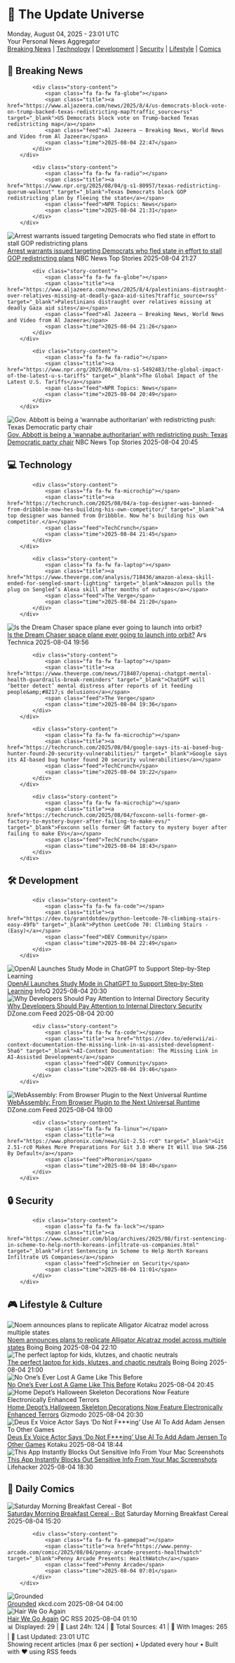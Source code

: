 <!-- Processing 54 RSS feeds at 2025-08-04 23:01:28 UTC -->
<!-- Processing: XKCD -->
<!-- Processing: Saturday Morning Breakfast Cereal -->
<!-- Processing: Penny Arcade -->
<!-- Processing: Dilbert -->
<!-- Processing: CNN Top Stories -->
<!-- Processing: CNN Breaking News -->
<!-- Processing: BBC World News -->
<!-- Processing: Al Jazeera Breaking News -->
<!-- Processing: CBC News -->
<!-- Error processing https://rss.cbc.ca/lineup/topstories.xml: The read operation timed out -->
<!-- Processing: Reuters Top News -->
<!-- Processing: Reuters World News -->
<!-- Processing: NBC News Breaking -->
<!-- Processing: Guardian World News -->
<!-- Processing: Sky News World -->
<!-- Processing: TechCrunch -->
<!-- Processing: Ars Technica -->
<!-- Processing: Slashdot -->
<!-- Processing: Dev.to -->
<!-- Processing: StackOverflow Blog -->
<!-- Processing: Phoronix Linux News -->
<!-- Processing: OMG! Ubuntu -->
<!-- Processing: Red Hat Blog -->
<!-- Processing: InfoQ -->
<!-- Processing: Martin Fowler -->
<!-- Processing: The Pragmatic Engineer -->
<!-- Processing: Kotaku -->
<!-- Processing: Boing Boing -->
<!-- Processing: Krebs on Security -->
<!-- Generated 7 new posts out of 28 feeds processed -->
<div class="newspaper-header">
    <h1 class="newspaper-title">📰 The Update Universe</h1>
    <div class="newspaper-date">Monday, August 04, 2025 - 23:01 UTC</div>
    <div class="newspaper-subtitle">Your Personal News Aggregator</div>
</div>

<div class="newspaper-nav">
    <a href="#breaking">Breaking News</a> |
    <a href="#tech">Technology</a> |
    <a href="#dev">Development</a> |
    <a href="#security">Security</a> |
    <a href="#lifestyle">Lifestyle</a> |
    <a href="#webcomics">Comics</a>
</div>

<div class="news-section breaking-news" id="breaking">
<h2 class="section-header">🚨 Breaking News</h2>
<div class="stories-container">
<div class="story">
            
            <div class="story-content">
                <span class="fa fa-fw fa-globe"></span>
                <span class="title"><a href="https://www.aljazeera.com/news/2025/8/4/us-democrats-block-vote-on-trump-backed-texas-redistricting-map?traffic_source=rss" target="_blank">US Democrats block vote on Trump-backed Texas redistricting map</a></span>
                <span class="feed">Al Jazeera – Breaking News, World News and Video from Al Jazeera</span>
                <span class="time">2025-08-04 22:47</span>
            </div>
        </div>
<div class="story">
            
            <div class="story-content">
                <span class="fa fa-fw fa-radio"></span>
                <span class="title"><a href="https://www.npr.org/2025/08/04/g-s1-80957/texas-redistricting-quorum-walkout" target="_blank">Texas Democrats block GOP redistricting plan by fleeing the state</a></span>
                <span class="feed">NPR Topics: News</span>
                <span class="time">2025-08-04 21:31</span>
            </div>
        </div>
<div class="story">
            <img src="https://media-cldnry.s-nbcnews.com/image/upload/t_fit_1500w/mpx/2704722219/2025_08/1754342836016_now_hallie_arrest_dems_250804_1920x1080-1k0rvy.jpg" alt="Arrest warrants issued targeting Democrats who fled state in effort to stall GOP redistricting plans" class="story-image" loading="lazy" onerror="this.style.display='none'">
            <div class="story-content">
                <span class="fa fa-fw fa-broadcast-tower"></span>
                <span class="title"><a href="https://www.nbcnews.com/now/video/arrest-warrants-issued-targeting-democrats-who-fled-state-in-effort-to-stall-gop-redistricting-plans-244330053910" target="_blank">Arrest warrants issued targeting Democrats who fled state in effort to stall GOP redistricting plans</a></span>
                <span class="feed">NBC News Top Stories</span>
                <span class="time">2025-08-04 21:27</span>
            </div>
        </div>
<div class="story">
            
            <div class="story-content">
                <span class="fa fa-fw fa-globe"></span>
                <span class="title"><a href="https://www.aljazeera.com/news/2025/8/4/palestinians-distraught-over-relatives-missing-at-deadly-gaza-aid-sites?traffic_source=rss" target="_blank">Palestinians distraught over relatives missing at deadly Gaza aid sites</a></span>
                <span class="feed">Al Jazeera – Breaking News, World News and Video from Al Jazeera</span>
                <span class="time">2025-08-04 21:26</span>
            </div>
        </div>
<div class="story">
            
            <div class="story-content">
                <span class="fa fa-fw fa-radio"></span>
                <span class="title"><a href="https://www.npr.org/2025/08/04/nx-s1-5492483/the-global-impact-of-the-latest-u-s-tariffs" target="_blank">The Global Impact of the Latest U.S. Tariffs</a></span>
                <span class="feed">NPR Topics: News</span>
                <span class="time">2025-08-04 20:49</span>
            </div>
        </div>
<div class="story">
            <img src="https://media-cldnry.s-nbcnews.com/image/upload/t_fit_1500w/mpx/2704722219/2025_08/1754340316143_now_mtp_full_scudder_250804_1920x1080-tv03s0.jpg" alt="Gov. Abbott is being a ‘wannabe authoritarian’ with redistricting push: Texas Democratic party chair" class="story-image" loading="lazy" onerror="this.style.display='none'">
            <div class="story-content">
                <span class="fa fa-fw fa-broadcast-tower"></span>
                <span class="title"><a href="https://www.nbcnews.com/meet-the-press/video/gov-abbott-is-being-a-wannabe-authoritarian-with-redistricting-push-texas-democratic-party-chair-244325957905" target="_blank">Gov. Abbott is being a ‘wannabe authoritarian’ with redistricting push: Texas Democratic party chair</a></span>
                <span class="feed">NBC News Top Stories</span>
                <span class="time">2025-08-04 20:45</span>
            </div>
        </div>
</div>
</div>
<div class="news-section tech-news" id="tech">
<h2 class="section-header">💻 Technology</h2>
<div class="stories-container">
<div class="story">
            
            <div class="story-content">
                <span class="fa fa-fw fa-microchip"></span>
                <span class="title"><a href="https://techcrunch.com/2025/08/04/a-top-designer-was-banned-from-dribbble-now-hes-building-his-own-competitor/" target="_blank">A top designer was banned from Dribbble. Now he’s building his own competitor.</a></span>
                <span class="feed">TechCrunch</span>
                <span class="time">2025-08-04 21:45</span>
            </div>
        </div>
<div class="story">
            
            <div class="story-content">
                <span class="fa fa-fw fa-laptop"></span>
                <span class="title"><a href="https://www.theverge.com/analysis/718436/amazon-alexa-skill-ended-for-sengled-smart-lighting" target="_blank">Amazon pulls the plug on Sengled’s Alexa skill after months of outages</a></span>
                <span class="feed">The Verge</span>
                <span class="time">2025-08-04 21:20</span>
            </div>
        </div>
<div class="story">
            <img src="https://cdn.arstechnica.net/wp-content/uploads/2024/05/Dream-Chaser-Full-Profile-Landscape-2-500x500.jpg" alt="Is the Dream Chaser space plane ever going to launch into orbit?" class="story-image" loading="lazy" onerror="this.style.display='none'">
            <div class="story-content">
                <span class="fa fa-fw fa-cog"></span>
                <span class="title"><a href="https://arstechnica.com/space/2025/08/is-the-dream-chaser-space-plane-ever-going-to-launch-into-orbit/" target="_blank">Is the Dream Chaser space plane ever going to launch into orbit?</a></span>
                <span class="feed">Ars Technica</span>
                <span class="time">2025-08-04 19:56</span>
            </div>
        </div>
<div class="story">
            
            <div class="story-content">
                <span class="fa fa-fw fa-laptop"></span>
                <span class="title"><a href="https://www.theverge.com/news/718407/openai-chatgpt-mental-health-guardrails-break-reminders" target="_blank">ChatGPT will ‘better detect’ mental distress after reports of it feeding people&amp;#8217;s delusions</a></span>
                <span class="feed">The Verge</span>
                <span class="time">2025-08-04 19:36</span>
            </div>
        </div>
<div class="story">
            
            <div class="story-content">
                <span class="fa fa-fw fa-microchip"></span>
                <span class="title"><a href="https://techcrunch.com/2025/08/04/google-says-its-ai-based-bug-hunter-found-20-security-vulnerabilities/" target="_blank">Google says its AI-based bug hunter found 20 security vulnerabilities</a></span>
                <span class="feed">TechCrunch</span>
                <span class="time">2025-08-04 19:22</span>
            </div>
        </div>
<div class="story">
            
            <div class="story-content">
                <span class="fa fa-fw fa-microchip"></span>
                <span class="title"><a href="https://techcrunch.com/2025/08/04/foxconn-sells-former-gm-factory-to-mystery-buyer-after-failing-to-make-evs/" target="_blank">Foxconn sells former GM factory to mystery buyer after failing to make EVs</a></span>
                <span class="feed">TechCrunch</span>
                <span class="time">2025-08-04 18:43</span>
            </div>
        </div>
</div>
</div>
<div class="news-section dev-news" id="dev">
<h2 class="section-header">🛠️ Development</h2>
<div class="stories-container">
<div class="story">
            
            <div class="story-content">
                <span class="fa fa-fw fa-code"></span>
                <span class="title"><a href="https://dev.to/grantdotdev/python-leetcode-70-climbing-stairs-easy-49fb" target="_blank">Python LeetCode 70: Climbing Stairs - (Easy)</a></span>
                <span class="feed">DEV Community</span>
                <span class="time">2025-08-04 22:49</span>
            </div>
        </div>
<div class="story">
            <img src="https://res.infoq.com/news/2025/08/study-mode-chatgpt/en/headerimage/generatedHeaderImage-1754338603287.jpg" alt="OpenAI Launches Study Mode in ChatGPT to Support Step-by-Step Learning" class="story-image" loading="lazy" onerror="this.style.display='none'">
            <div class="story-content">
                <span class="fa fa-fw fa-info-circle"></span>
                <span class="title"><a href="https://www.infoq.com/news/2025/08/study-mode-chatgpt/?utm_campaign=infoq_content&utm_source=infoq&utm_medium=feed&utm_term=global" target="_blank">OpenAI Launches Study Mode in ChatGPT to Support Step-by-Step Learning</a></span>
                <span class="feed">InfoQ</span>
                <span class="time">2025-08-04 20:30</span>
            </div>
        </div>
<div class="story">
            <img src="https://dz2cdn1.dzone.com/thumbnail?fid=18546980&w=600" alt="Why Developers Should Pay Attention to Internal Directory Security" class="story-image" loading="lazy" onerror="this.style.display='none'">
            <div class="story-content">
                <span class="fa fa-fw fa-newspaper"></span>
                <span class="title"><a href="https://dzone.com/articles/why-developers-should-pay-attention-to-internal-di" target="_blank">Why Developers Should Pay Attention to Internal Directory Security</a></span>
                <span class="feed">DZone.com Feed</span>
                <span class="time">2025-08-04 20:00</span>
            </div>
        </div>
<div class="story">
            
            <div class="story-content">
                <span class="fa fa-fw fa-code"></span>
                <span class="title"><a href="https://dev.to/ederwii/ai-context-documentation-the-missing-link-in-ai-assisted-development-5ha6" target="_blank">AI-Context Documentation: The Missing Link in AI-Assisted Development</a></span>
                <span class="feed">DEV Community</span>
                <span class="time">2025-08-04 19:46</span>
            </div>
        </div>
<div class="story">
            <img src="https://dz2cdn1.dzone.com/thumbnail?fid=18546068&w=600" alt="WebAssembly: From Browser Plugin to the Next Universal Runtime" class="story-image" loading="lazy" onerror="this.style.display='none'">
            <div class="story-content">
                <span class="fa fa-fw fa-newspaper"></span>
                <span class="title"><a href="https://dzone.com/articles/webassembly-from-browser-plugin-to-the-next-univer" target="_blank">WebAssembly: From Browser Plugin to the Next Universal Runtime</a></span>
                <span class="feed">DZone.com Feed</span>
                <span class="time">2025-08-04 19:00</span>
            </div>
        </div>
<div class="story">
            
            <div class="story-content">
                <span class="fa fa-fw fa-linux"></span>
                <span class="title"><a href="https://www.phoronix.com/news/Git-2.51-rc0" target="_blank">Git 2.51-rc0 Makes More Preparations For Git 3.0 Where It Will Use SHA-256 By Default</a></span>
                <span class="feed">Phoronix</span>
                <span class="time">2025-08-04 18:40</span>
            </div>
        </div>
</div>
</div>
<div class="news-section security-news" id="security">
<h2 class="section-header">🔒 Security</h2>
<div class="stories-container">
<div class="story">
            
            <div class="story-content">
                <span class="fa fa-fw fa-lock"></span>
                <span class="title"><a href="https://www.schneier.com/blog/archives/2025/08/first-sentencing-in-scheme-to-help-north-koreans-infiltrate-us-companies.html" target="_blank">First Sentencing in Scheme to Help North Koreans Infiltrate US Companies</a></span>
                <span class="feed">Schneier on Security</span>
                <span class="time">2025-08-04 11:01</span>
            </div>
        </div>
</div>
</div>
<div class="news-section lifestyle-news" id="lifestyle">
<h2 class="section-header">🎮 Lifestyle & Culture</h2>
<div class="stories-container">
<div class="story">
            <img src="https://i0.wp.com/boingboing.net/wp-content/uploads/2025/08/noem-1.jpg?fit=1200%2C805&amp;quality=60&amp;ssl=1" alt="Noem announces plans to replicate Alligator Alcatraz model across multiple states" class="story-image" loading="lazy" onerror="this.style.display='none'">
            <div class="story-content">
                <span class="fa fa-fw fa-arrow-right"></span>
                <span class="title"><a href="https://boingboing.net/2025/08/04/noem-announces-plans-to-replicate-alligator-alcatraz-model-across-multiple-states.html" target="_blank">Noem announces plans to replicate Alligator Alcatraz model across multiple states</a></span>
                <span class="feed">Boing Boing</span>
                <span class="time">2025-08-04 22:10</span>
            </div>
        </div>
<div class="story">
            <img src="https://i0.wp.com/boingboing.net/wp-content/uploads/2025/07/Lenovo-300E.jpg?fit=2250%2C1500&amp;quality=60&amp;ssl=1" alt="The perfect laptop for kids, klutzes, and chaotic neutrals" class="story-image" loading="lazy" onerror="this.style.display='none'">
            <div class="story-content">
                <span class="fa fa-fw fa-arrow-right"></span>
                <span class="title"><a href="https://boingboing.net/2025/08/04/the-perfect-laptop-for-kids-klutzes-and-chaotic-neutrals.html" target="_blank">The perfect laptop for kids, klutzes, and chaotic neutrals</a></span>
                <span class="feed">Boing Boing</span>
                <span class="time">2025-08-04 21:00</span>
            </div>
        </div>
<div class="story">
            <img src="https://kotaku.com/app/uploads/2025/08/losts.gif" alt="No One’s Ever Lost A Game Like This Before" class="story-image" loading="lazy" onerror="this.style.display='none'">
            <div class="story-content">
                <span class="fa fa-fw fa-gamepad"></span>
                <span class="title"><a href="https://kotaku.com/evo-2025-viral-moment-fatal-fury-meme-kog-go1-2000614619" target="_blank">No One’s Ever Lost A Game Like This Before</a></span>
                <span class="feed">Kotaku</span>
                <span class="time">2025-08-04 20:45</span>
            </div>
        </div>
<div class="story">
            <img src="https://gizmodo.com/app/uploads/2025/08/Skelly-Home-Depot.jpg" alt="Home Depot’s Halloween Skeleton Decorations Now Feature Electronically Enhanced Terrors" class="story-image" loading="lazy" onerror="this.style.display='none'">
            <div class="story-content">
                <span class="fa fa-fw fa-computer"></span>
                <span class="title"><a href="https://gizmodo.com/home-depots-halloween-skeleton-decorations-now-feature-electronically-enhanced-terrors-2000638608" target="_blank">Home Depot’s Halloween Skeleton Decorations Now Feature Electronically Enhanced Terrors</a></span>
                <span class="feed">Gizmodo</span>
                <span class="time">2025-08-04 20:30</span>
            </div>
        </div>
<div class="story">
            <img src="https://kotaku.com/app/uploads/2025/07/e14f0d917be780e38b19abb2fd3b2b80.jpg" alt="Deus Ex Voice Actor Says ‘Do Not F***ing’ Use AI To Add Adam Jensen To Other Games" class="story-image" loading="lazy" onerror="this.style.display='none'">
            <div class="story-content">
                <span class="fa fa-fw fa-gamepad"></span>
                <span class="title"><a href="https://kotaku.com/deus-ex-voice-actor-dont-use-ai-adam-jensen-cyberpunk-toufexis-2000614565" target="_blank">Deus Ex Voice Actor Says ‘Do Not F***ing’ Use AI To Add Adam Jensen To Other Games</a></span>
                <span class="feed">Kotaku</span>
                <span class="time">2025-08-04 18:44</span>
            </div>
        </div>
<div class="story">
            <img src="https://lifehacker.com/imagery/articles/01K1V02SD4P14MZKZST7KWXHC1/hero-image.png" alt="This App Instantly Blocks Out Sensitive Info From Your Mac Screenshots" class="story-image" loading="lazy" onerror="this.style.display='none'">
            <div class="story-content">
                <span class="fa fa-fw fa-life-ring"></span>
                <span class="title"><a href="https://lifehacker.com/tech/screenfloat-instantly-blocks-out-sensitive-info-from-your-mac-screenshots?utm_medium=RSS" target="_blank">This App Instantly Blocks Out Sensitive Info From Your Mac Screenshots</a></span>
                <span class="feed">Lifehacker</span>
                <span class="time">2025-08-04 18:30</span>
            </div>
        </div>
</div>
</div>
<div class="news-section webcomics-section" id="webcomics">
<h2 class="section-header">🎨 Daily Comics</h2>
<div class="stories-container">
<div class="story">
            <img src="https://www.smbc-comics.com/comics/1753766683-20250804.png" alt="Saturday Morning Breakfast Cereal - Bot" class="story-image" loading="lazy" onerror="this.style.display='none'">
            <div class="story-content">
                <span class="fa fa-fw fa-smile"></span>
                <span class="title"><a href="https://www.smbc-comics.com/comic/bot-2" target="_blank">Saturday Morning Breakfast Cereal - Bot</a></span>
                <span class="feed">Saturday Morning Breakfast Cereal</span>
                <span class="time">2025-08-04 15:20</span>
            </div>
        </div>
<div class="story">
            
            <div class="story-content">
                <span class="fa fa-fw fa-gamepad"></span>
                <span class="title"><a href="https://www.penny-arcade.com/comic/2025/08/04/penny-arcade-presents-healthwatch" target="_blank">Penny Arcade Presents: HealthWatch</a></span>
                <span class="feed">Penny Arcade</span>
                <span class="time">2025-08-04 07:01</span>
            </div>
        </div>
<div class="story">
            <img src="https://imgs.xkcd.com/comics/grounded.png" alt="Grounded" class="story-image" loading="lazy" onerror="this.style.display='none'">
            <div class="story-content">
                <span class="fa fa-fw fa-laugh"></span>
                <span class="title"><a href="https://xkcd.com/3124/" target="_blank">Grounded</a></span>
                <span class="feed">xkcd.com</span>
                <span class="time">2025-08-04 04:00</span>
            </div>
        </div>
<div class="story">
            <img src="http://www.questionablecontent.net/comics/5627.png" alt="Hair We Go Again" class="story-image" loading="lazy" onerror="this.style.display='none'">
            <div class="story-content">
                <span class="fa fa-fw fa-music"></span>
                <span class="title"><a href="http://questionablecontent.net/view.php?comic=5627" target="_blank">Hair We Go Again</a></span>
                <span class="feed">QC RSS</span>
                <span class="time">2025-08-04 01:10</span>
            </div>
        </div>
</div>
</div>

<div class="newspaper-footer">
    <div class="stats">
        📊 Displayed: 29 | 📅 Last 24h: 124 | 📡 Total Sources: 41 | 📸 With Images: 265 |
        🔄 Last Updated: 23:01 UTC
    </div>
    <div class="footer-note">
        Showing recent articles (max 6 per section) • Updated every hour • Built with ❤️ using RSS feeds
    </div>
</div>
